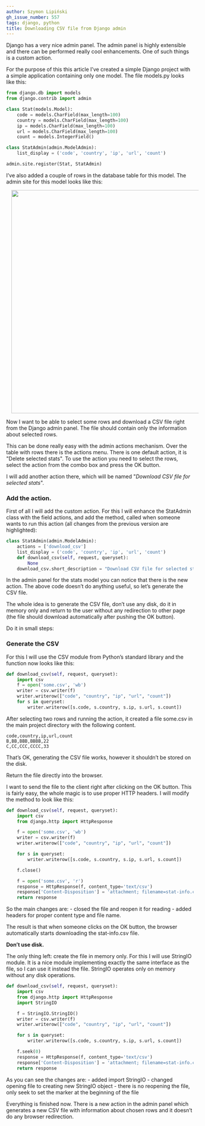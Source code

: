 ```yaml
---
author: Szymon Lipiński
gh_issue_number: 557
tags: django, python
title: Downloading CSV file from Django admin
---
```


Django has a very nice admin panel. The admin panel is highly extensible and there can be performed really cool enhancements. One of such things is a custom action.

For the purpose of this this article I’ve created a simple Django project with a simple application containing only one model. The file models.py looks like this:

```python
from django.db import models
from django.contrib import admin

class Stat(models.Model):
    code = models.CharField(max_length=100)
    country = models.CharField(max_length=100)
    ip = models.CharField(max_length=100)
    url = models.CharField(max_length=100)
    count = models.IntegerField()

class StatAdmin(admin.ModelAdmin):
    list_display = ('code', 'country', 'ip', 'url', 'count')

admin.site.register(Stat, StatAdmin)
```

I’ve also added a couple of rows in the database table for this model. The admin site for this model looks like this:

<div class="separator" style="clear: both; text-align: center;"><a href="/blog/2012/02/22/dowloading-csv-file-with-from-django/image-0.png" imageanchor="1" style="margin-left: 1em; margin-right: 1em;"><img border="0" src="/blog/2012/02/22/dowloading-csv-file-with-from-django/image-0.png" width="600"/></a></div>

Now I want to be able to select some rows and download a CSV file right from the Django admin panel. The file should contain only the information about selected rows.

This can be done really easy with the admin actions mechanism. Over the table with rows there is the actions menu. There is one default action, it is "Delete selected stats". To use the action you need to select the rows, select the action from the combo box and press the OK button.

I will add another action there, which will be named "*Download CSV file for selected stats*".

### Add the action.

First of all I will add the custom action. For this I will enhance the StatAdmin class with the field actions, and add the method, called when someone wants to run this action (all changes from the previous version are highlighted):

```python
class StatAdmin(admin.ModelAdmin):
    actions = ['download_csv']
    list_display = ('code', 'country', 'ip', 'url', 'count')
    def download_csv(self, request, queryset):
        None
    download_csv.short_description = "Download CSV file for selected stats."
```

In the admin panel for the stats model you can notice that there is the new action. The above code doesn’t do anything useful, so let’s generate the CSV file.

The whole idea is to generate the CSV file, don’t use any disk, do it in memory only and return to the user without any redirection to other page (the file should download automatically after pushing the OK button).

Do it in small steps:

### Generate the CSV

For this I will use the CSV module from Python’s standard library and the function now looks like this:

```python
def download_csv(self, request, queryset):
    import csv
    f = open('some.csv', 'wb')
    writer = csv.writer(f)
    writer.writerow(["code", "country", "ip", "url", "count"])
    for s in queryset:
        writer.writerow([s.code, s.country, s.ip, s.url, s.count])

```

After selecting two rows and running the action, it created a file some.csv in the main project directory with the following content.

```nohighlight
code,country,ip,url,count
B,BB,BBB,BBBB,22
C,CC,CCC,CCCC,33
```
That’s OK, generating the CSV file works, however it shouldn’t be stored on the disk.

Return the file directly into the browser.

I want to send the file to the client right after clicking on the OK button. This is fairly easy, the whole magic is to use proper HTTP headers. I will modify the method to look like this:

```python
def download_csv(self, request, queryset):
    import csv
    from django.http import HttpResponse

    f = open('some.csv', 'wb')
    writer = csv.writer(f)
    writer.writerow(["code", "country", "ip", "url", "count"])

    for s in queryset:
        writer.writerow([s.code, s.country, s.ip, s.url, s.count])

    f.close()

    f = open('some.csv', 'r')
    response = HttpResponse(f, content_type='text/csv')
    response['Content-Disposition'] = 'attachment; filename=stat-info.csv'
    return response
```

So the main changes are: - closed the file and reopen it for reading - added headers for proper content type and file name.

The result is that when someone clicks on the OK button, the browser automatically starts downloading the stat-info.csv file.

**Don’t use disk.**

The only thing left: create the file in memory only. For this I will use StringIO module. It is a nice module implementing exactly the same interface as the file, so I can use it instead the file. StringIO operates only on memory without any disk operations.

```python
def download_csv(self, request, queryset):
    import csv
    from django.http import HttpResponse
    import StringIO

    f = StringIO.StringIO()
    writer = csv.writer(f)
    writer.writerow(["code", "country", "ip", "url", "count"])

    for s in queryset:
        writer.writerow([s.code, s.country, s.ip, s.url, s.count])

    f.seek(0)
    response = HttpResponse(f, content_type='text/csv')
    response['Content-Disposition'] = 'attachment; filename=stat-info.csv'
    return response
```

As you can see the changes are: - added import StringIO - changed opening file to creating new StringIO object - there is no reopening the file, only seek to set the marker at the beginning of the file

Everything is finished now. There is a new action in the admin panel which generates a new CSV file with information about chosen rows and it doesn’t do any browser redirection.
